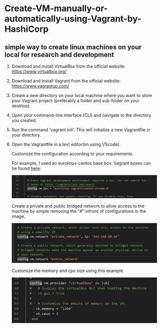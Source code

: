 # Create-VM-manually-or-automatically-using-Vagrant-by-HashiCorp
## simple way to create linux machines on your local for research and development ##

1. Download and install VirtualBox from the official website: https://www.virtualbox.org/

2. Download and install Vagrant from the official website: https://www.vagrantup.com/


3. Create a new directory on your local machine where you want to store your Vagrant project
    (preferably a folder and sub-folder on your desktop).

4. Open your command-line interface (CLI) and navigate to the directory you created.

5. Run the command 'vagrant init'. 
    This will initialize a new Vagrantfile in your directory.


6. Open the Vagrantfile in a text editor(im using VScode).

    Customize the configuration according to your requirements. 
    
    For example, I used an eurolinux-centos base box. Vagrant boxes can be found [here](https://app.vagrantup.com/boxes/search):

    ![vagrant box](image.png)

    Create a private and public bridged network to allow access to the machine by simple removing the "#" infront of configurations in the image.

    ![network settings](image-1.png)

    Customize the memory and cpu size using this example 

    ![memoryandcpu](image-2.png)